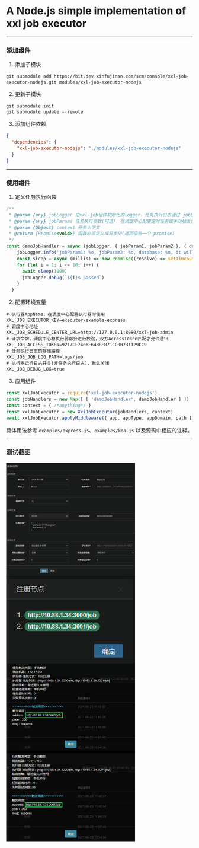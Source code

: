 # A Node.js simple implementation of xxl job executor

---

### 添加组件

1. 添加子模块

```shell
git submodule add https://bit.dev.xinfujinan.com/scm/console/xxl-job-executor-nodejs.git modules/xxl-job-executor-nodejs
```

2. 更新子模块

```shell
git submodule init
git submodule update --remote
```

3. 添加组件依赖

```json
{
  "dependencies": {
    "xxl-job-executor-nodejs": "./modules/xxl-job-executor-nodejs"
  }
}
```

---

### 使用组件

1. 定义任务执行函数

```javascript
/**
 * @param {any} jobLogger 由xxl-job组件初始化的logger，任务执行日志通过 jobLogger 记录，可在调度中心查看
 * @param {any} jobParams 任务执行参数(可选)，在调度中心配置定时任务或手动触发任务时设置的执行参数
 * @param {Object} context 任务上下文
 * @return {Promise<void>} 函数必须定义成异步的(返回值是一个 promise)
 */
const demoJobHandler = async (jobLogger, { jobParam1, jobParam2 }, { database }) => {
    jobLogger.info('jobParam1: %o, jobParam2: %o, database: %o, it will takes about 10 seconds', jobParam1, jobParam2, database)
    const sleep = async (millis) => new Promise((resolve) => setTimeout(resolve, millis))
    for (let i = 1; i <= 10; i++) {
      await sleep(1000)
      jobLogger.debug(`${i}s passed`)
    }
  }
```

2. 配置环境变量

```dotenv
# 执行器AppName，在调度中心配置执行器时使用
XXL_JOB_EXECUTOR_KEY=executor-example-express
# 调度中心地址
XXL_JOB_SCHEDULE_CENTER_URL=http://127.0.0.1:8080/xxl-job-admin
# 请求令牌，调度中心和执行器都会进行校验，双方AccessToken匹配才允许通讯
XXL_JOB_ACCESS_TOKEN=9217CF7406F643BEB71CC00731129CC9
# 任务执行日志的存储路径
XXL_JOB_JOB_LOG_PATH=logs/job
# 执行器运行日志开关(非任务执行日志)，默认关闭
XXL_JOB_DEBUG_LOG=true
```

3. 应用组件

```javascript
const XxlJobExecutor = require('xxl-job-executor-nodejs')
const jobHandlers = new Map([ [ 'demoJobHandler', demoJobHandler ] ])
const context = { /*anything*/ }
const xxlJobExecutor = new XxlJobExecutor(jobHandlers, context)
await xxlJobExecutor.applyMiddleware({ app, appType, appDomain, path })
```

具体用法参考 `examples/express.js`、`examples/koa.js` 以及源码中相应的注释。

---

### 测试截图

![](./examples/screenshot/preview.png)
